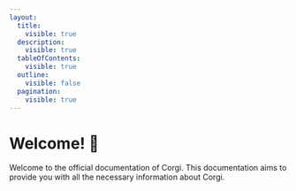 ```yaml
---
layout:
  title:
    visible: true
  description:
    visible: true
  tableOfContents:
    visible: true
  outline:
    visible: false
  pagination:
    visible: true
---
```


# Welcome! 👋

Welcome to the official documentation of Corgi. This documentation aims to provide you with all the necessary information about Corgi.
